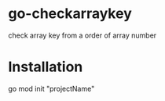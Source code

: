 # go-checkarraykey
check array key from a order of array number
# Installation
go mod init "projectName"
